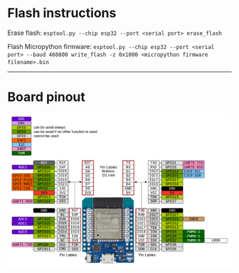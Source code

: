 # Flash instructions

Erase flash:
`esptool.py --chip esp32 --port <serial port> erase_flash`

Flash Micropython firmware:
`esptool.py --chip esp32 --port <serial port> --baud 460800 write_flash -z 0x1000 <micropython firmware filename>.bin`

---

# Board pinout
![](images/D1_mini_ESP32_pinout.webp)